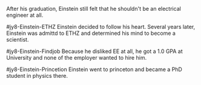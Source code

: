After his graduation, Einstein still felt that he shouldn't be an electrical engineer at all.

#jy8-Einstein-ETHZ
Einstein decided to follow his heart. Several years later, Einstein was admittd to ETHZ and determined his mind to become a scientist.

#jy8-Einstein-Findjob
Because he disliked EE at all, he got a 1.0 GPA at University and none of the employer wanted to hire him.

#jy8-Einstein-Princetion
Einstein went to princeton and became a PhD student in physics there.